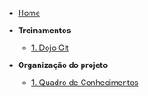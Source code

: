 <!-- docs/_sidebar.md -->

- [Home](/)

- **Treinamentos**
  - [1. Dojo Git](./treinamentos/dojo-git.md)
- **Organização do projeto**
  - [1. Quadro de Conhecimentos](./organizacao/quadro-conhecimento.md)
